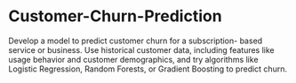 # Customer-Churn-Prediction
Develop a model to predict customer churn for a subscription-
based service or business. Use historical customer data, including
features like usage behavior and customer demographics, and try
algorithms like Logistic Regression, Random Forests, or Gradient
Boosting to predict churn.

